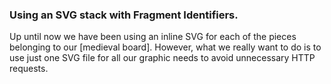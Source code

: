 ### Using an SVG stack with Fragment Identifiers.

Up until now we have been using an inline SVG for each of the pieces belonging to our [medieval board]. However, what we really want to do is to use just one SVG file for all our graphic needs to avoid unnecessary HTTP requests. 
